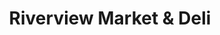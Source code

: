 ---
title: "Riverview Market & Deli"
url: /springfield/riverview-market-und-deli/
shop: Lebensmittel
---